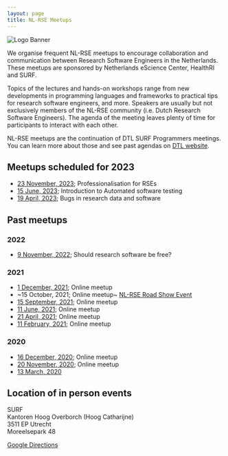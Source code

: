 ```yaml
---
layout: page
title: NL-RSE Meetups
---
```

![Logo Banner](/img/meetups/logo-banner.jpg)

We organise frequent NL-RSE meetups to encourage collaboration and communication between Research Software Engineers in the Netherlands. These meetups are sponsored by Netherlands eScience Center, HealthRI and SURF.

Topics of the lectures and hands-on workshops range from new developments in programming languages
and frameworks to practical tips for research software engineers, and more.
Speakers are usually but not exclusively members of the NL-RSE community (i.e. Dutch Research Software Engineers). The agenda of the meeting leaves plenty of time for participants to interact with each other.

NL-RSE meetups are the continuation of DTL SURF Programmers meetings. You can learn more about those and see past agendas on [DTL website](https://www.dtls.nl/community/meetings/programmers-meetings/).

## Meetups scheduled for 2023
* [23 November, 2023](/events/2023-11-23-meetup); Professionalisation for RSEs
* [15 June, 2023](/events/2023-06-15-meetup); Introduction to Automated software testing
* [19 April, 2023](/events/2023-04-19-meetup); Bugs in research data and software

## Past meetups
### 2022
* [9 November, 2022](/events/2022-11-09-meetup); Should research software be free?

### 2021
* [1 December, 2021](/events/2021-12-01-meetup); Online meetup
* ~15 October, 2021; Online meetup~ [NL-RSE Road Show Event](/events/nl-rse-rse21)
* [15 September, 2021](/events/2021-09-15-meetup); Online meetup
* [11 June, 2021](/events/2021-06-11-meetup); Online meetup
* [21 April, 2021](/events/2021-04-21-meetup); Online meetup
* [11 February, 2021](/events/2021-02-11-meetup); Online meetup

### 2020
* [16 December, 2020](/events/2020-12-16-meetup); Online meetup
* [20 November, 2020](/events/2020-11-20-meetup); Online meetup
* [13 March, 2020](/events/2020-03-13-meetup)

## Location of in person events

SURF <br />
Kantoren Hoog Overborch (Hoog Catharijne) <br />
3511 EP Utrecht <br />
Moreelsepark 48 <br />

[Google Directions](https://www.google.com/maps/dir//Moreelsepark+48,+3511+EP+Utrecht/@52.0890566,5.1112767,17z/data=!4m17!1m7!3m6!1s0x47c66f5cf0744629:0xd26462bf1e621a9a!2sMoreelsepark+48,+3511+EP+Utrecht!3b1!8m2!3d52.0890566!4d5.1134654!4m8!1m0!1m5!1m1!1s0x47c66f5cf0744629:0xd26462bf1e621a9a!2m2!1d5.1134654!2d52.0890566!3e1)
